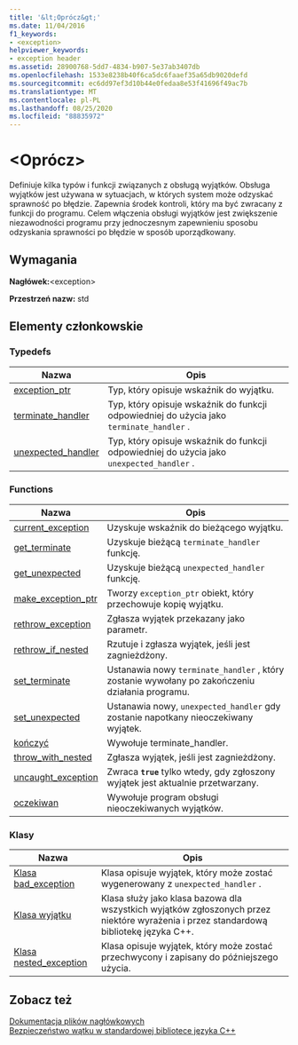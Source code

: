 ```yaml
---
title: '&lt;Oprócz&gt;'
ms.date: 11/04/2016
f1_keywords:
- <exception>
helpviewer_keywords:
- exception header
ms.assetid: 28900768-5dd7-4834-b907-5e37ab3407db
ms.openlocfilehash: 1533e8238b40f6ca5dc6faaef35a65db9020defd
ms.sourcegitcommit: ec6dd97ef3d10b44e0fedaa8e53f41696f49ac7b
ms.translationtype: MT
ms.contentlocale: pl-PL
ms.lasthandoff: 08/25/2020
ms.locfileid: "88835972"
---
```

# <a name="ltexceptiongt"></a>&lt;Oprócz&gt;

Definiuje kilka typów i funkcji związanych z obsługą wyjątków. Obsługa wyjątków jest używana w sytuacjach, w których system może odzyskać sprawność po błędzie. Zapewnia środek kontroli, który ma być zwracany z funkcji do programu. Celem włączenia obsługi wyjątków jest zwiększenie niezawodności programu przy jednoczesnym zapewnieniu sposobu odzyskania sprawności po błędzie w sposób uporządkowany.

## <a name="requirements"></a>Wymagania

**Nagłówek:**\<exception>

**Przestrzeń nazw:** std

## <a name="members"></a>Elementy członkowskie

### <a name="typedefs"></a>Typedefs

|Nazwa|Opis|
|-|-|
|[exception_ptr](../standard-library/exception-typedefs.md#exception_ptr)|Typ, który opisuje wskaźnik do wyjątku.|
|[terminate_handler](../standard-library/exception-typedefs.md#terminate_handler)|Typ, który opisuje wskaźnik do funkcji odpowiedniej do użycia jako `terminate_handler` .|
|[unexpected_handler](../standard-library/exception-typedefs.md#unexpected_handler)|Typ, który opisuje wskaźnik do funkcji odpowiedniej do użycia jako `unexpected_handler` .|

### <a name="functions"></a>Functions

|Nazwa|Opis|
|-|-|
|[current_exception](../standard-library/exception-functions.md#current_exception)|Uzyskuje wskaźnik do bieżącego wyjątku.|
|[get_terminate](../standard-library/exception-functions.md#get_terminate)|Uzyskuje bieżącą `terminate_handler` funkcję.|
|[get_unexpected](../standard-library/exception-functions.md#get_unexpected)|Uzyskuje bieżącą `unexpected_handler` funkcję.|
|[make_exception_ptr](../standard-library/exception-functions.md#make_exception_ptr)|Tworzy `exception_ptr` obiekt, który przechowuje kopię wyjątku.|
|[rethrow_exception](../standard-library/exception-functions.md#rethrow_exception)|Zgłasza wyjątek przekazany jako parametr.|
|[rethrow_if_nested](../standard-library/exception-functions.md#rethrow_if_nested)|Rzutuje i zgłasza wyjątek, jeśli jest zagnieżdżony.|
|[set_terminate](../standard-library/exception-functions.md#set_terminate)|Ustanawia nowy `terminate_handler` , który zostanie wywołany po zakończeniu działania programu.|
|[set_unexpected](../standard-library/exception-functions.md#set_unexpected)|Ustanawia nowy, `unexpected_handler` gdy zostanie napotkany nieoczekiwany wyjątek.|
|[kończyć](../standard-library/exception-functions.md#terminate)|Wywołuje terminate_handler.|
|[throw_with_nested](../standard-library/exception-functions.md#throw_with_nested)|Zgłasza wyjątek, jeśli jest zagnieżdżony.|
|[uncaught_exception](../standard-library/exception-functions.md#uncaught_exception)|Zwraca **`true`** tylko wtedy, gdy zgłoszony wyjątek jest aktualnie przetwarzany.|
|[oczekiwan](../standard-library/exception-functions.md#unexpected)|Wywołuje program obsługi nieoczekiwanych wyjątków.|

### <a name="classes"></a>Klasy

|Nazwa|Opis|
|-|-|
|[Klasa bad_exception](../standard-library/bad-exception-class.md)|Klasa opisuje wyjątek, który może zostać wygenerowany z `unexpected_handler` .|
|[Klasa wyjątku](../standard-library/exception-class.md)|Klasa służy jako klasa bazowa dla wszystkich wyjątków zgłoszonych przez niektóre wyrażenia i przez standardową bibliotekę języka C++.|
|[Klasa nested_exception](../standard-library/nested-exception-class.md)|Klasa opisuje wyjątek, który może zostać przechwycony i zapisany do późniejszego użycia.|

## <a name="see-also"></a>Zobacz też

[Dokumentacja plików nagłówkowych](../standard-library/cpp-standard-library-header-files.md)\
[Bezpieczeństwo wątku w standardowej bibliotece języka C++](../standard-library/thread-safety-in-the-cpp-standard-library.md)

